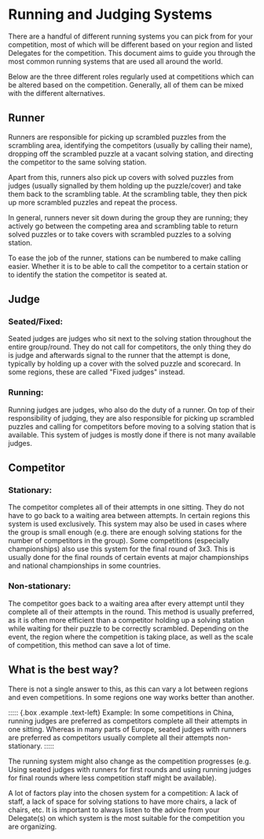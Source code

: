 # Running and Judging Systems

There are a handful of different running systems you can pick from for your competition, most of which will be different based on your region and listed Delegates for the competition. This document aims to guide you through the most common running systems that are used all around the world.

Below are the three different roles regularly used at competitions which can be altered based on the competition. Generally, all of them can be mixed with the different alternatives.

## Runner

Runners are responsible for picking up scrambled puzzles from the scrambling area, identifying the competitors (usually by calling their name), dropping off the scrambled puzzle at a vacant solving station, and directing the competitor to the same solving station.

Apart from this, runners also pick up covers with solved puzzles from judges (usually signalled by them holding up the puzzle/cover) and take them back to the scrambling table. At the scrambling table, they then pick up more scrambled puzzles and repeat the process.

In general, runners never sit down during the group they are running; they actively go between the competing area and scrambling table to return solved puzzles or to take covers with scrambled puzzles to a solving station.

To ease the job of the runner, stations can be numbered to make calling easier. Whether it is to be able to call the competitor to a certain station or to identify the station the competitor is seated at.

## Judge

### Seated/Fixed:

Seated judges are judges who sit next to the solving station throughout the entire group/round. They do not call for competitors, the only thing they do is judge and afterwards signal to the runner that the attempt is done, typically by holding up a cover with the solved puzzle and scorecard.
In some regions, these are called "Fixed judges" instead.

### Running:

Running judges are judges, who also do the duty of a runner. On top of their responsibility of judging, they are also responsible for picking up scrambled puzzles and calling for competitors before moving to a solving station that is available. This system of judges is mostly done if there is not many available judges.

## Competitor

### Stationary:

The competitor completes all of their attempts in one sitting. They do not have to go back to a waiting area between attempts. In certain regions this system is used exclusively. This system may also be used in cases where the group is small enough (e.g. there are enough solving stations for the number of competitors in the group). Some competitions (especially championships) also use this system for the final round of 3x3. This is usually done for the final rounds of certain events at major championships and national championships in some countries.

### Non-stationary:

The competitor goes back to a waiting area after every attempt until they complete all of their attempts in the round. This method is usually preferred, as it is often more efficient than a competitor holding up a solving station while waiting for their puzzle to be correctly scrambled. Depending on the event, the region where the competition is taking place, as well as the scale of competition, this method can save a lot of time.

## What is the best way?

There is not a single answer to this, as this can vary a lot between regions and even competitions. In some regions one way works better than another.

::::: {.box .example .text-left}
Example: In some competitions in China, running judges are preferred as competitors complete all their attempts in one sitting. Whereas in many parts of Europe, seated judges with runners are preferred as competitors usually complete all their attempts non-stationary.
:::::

The running system might also change as the competition progresses (e.g. Using seated judges with runners for first rounds and using running judges for final rounds where less competition staff might be available).

A lot of factors play into the chosen system for a competition: A lack of staff, a lack of space for solving stations to have more chairs, a lack of chairs, etc. It is important to always listen to the advice from your Delegate(s) on which system is the most suitable for the competition you are organizing.
